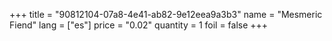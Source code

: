 +++
title = "90812104-07a8-4e41-ab82-9e12eea9a3b3"
name = "Mesmeric Fiend"
lang = ["es"]
price = "0.02"
quantity = 1
foil = false
+++
